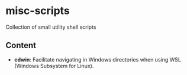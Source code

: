 # misc-scripts
Collection of small utility shell scripts

## Content

- **cdwin**: Facilitate navigating in Windows directories when using WSL (Windows Subsystem for Linux).
